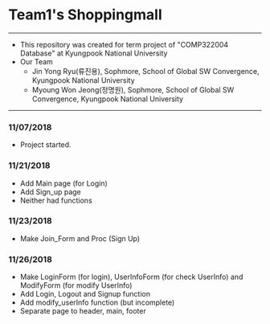 # **Team1**'s Shoppingmall

----------------

* This repository was created for  term project of "COMP322004 Database" at Kyungpook National University
* Our Team
  * Jin Yong Ryu(류진용), Sophmore, School of Global SW Convergence, Kyungpook National University
  * Myoung Won Jeong(정명원), Sophmore, School of Global SW Convergence, Kyungpook National University

-------

### 11/07/2018

- Project started.

### 11/21/2018

- Add Main page (for Login)
- Add Sign_up page
- Neither had functions


### 11/23/2018

- Make Join_Form and Proc (Sign Up)

### 11/26/2018

- Make LoginForm (for login), UserInfoForm (for check UserInfo) and ModifyForm (for modify UserInfo)
- Add Login, Logout and Signup function
- Add modify_userInfo function (but incomplete)
- Separate page to header, main, footer
